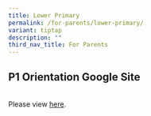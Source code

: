 ```yaml
---
title: Lower Primary
permalink: /for-parents/lower-primary/
variant: tiptap
description: ""
third_nav_title: For Parents
---
```

<h2><strong>P1 Orientation Google Site</strong></h2>
<p>
<br>Please view <a href="http://sites.google.com/moe.edu.sg/zpsp1orientation" rel="noopener noreferrer nofollow" target="_blank">here</a>.</p>